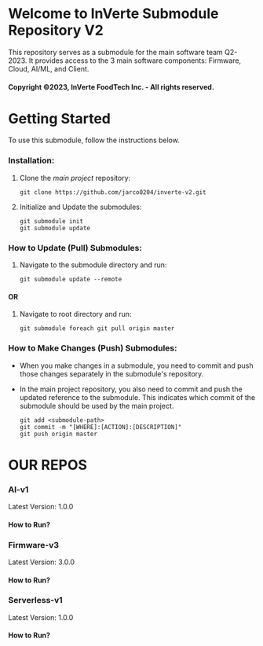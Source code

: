 # Welcome to InVerte Submodule Repository V2
This repository serves as a submodule for the main software team Q2-2023. It provides access to the 3 main software components: Firmware, Cloud, AI/ML, and Client. 
#### Copyright ©2023, InVerte FoodTech Inc. - All rights reserved.

# Getting Started
To use this submodule, follow the instructions below.

### Installation: 

1. Clone the *main project* repository:
   ```shell
   git clone https://github.com/jarco0204/inverte-v2.git

2. Initialize and Update the submodules: 
    ```shell
    git submodule init
    git submodule update

### How to Update (Pull) Submodules:

1. Navigate to the submodule directory and run:
    ```shell
    git submodule update --remote
#### OR
1. Navigate to root directory and run:
    ```shell
    git submodule foreach git pull origin master

### How to Make Changes (Push) Submodules: 
+ When you make changes in a submodule, you need to commit and push those changes separately in the submodule's repository.

+ In the main project repository, you also need to commit and push the updated reference to the submodule. This indicates which commit of the submodule should be used by the main project.
    ```shell
    git add <submodule-path>
    git commit -m "[WHERE]:[ACTION]:[DESCRIPTION]"
    git push origin master

# OUR REPOS

### AI-v1
Latest Version: 1.0.0
#### How to Run?

### Firmware-v3
Latest Version: 3.0.0
#### How to Run?

### Serverless-v1
Latest Version: 1.0.0
#### How to Run?
